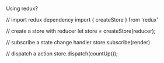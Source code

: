
Using redux?

// import redux dependency
import { createStore } from 'redux'

// create a store with reducer
let store = createStore(reducer);

// subscribe a state change handler
store.subscribe(render)

// dispatch a action
store.dispatch(countUp());
